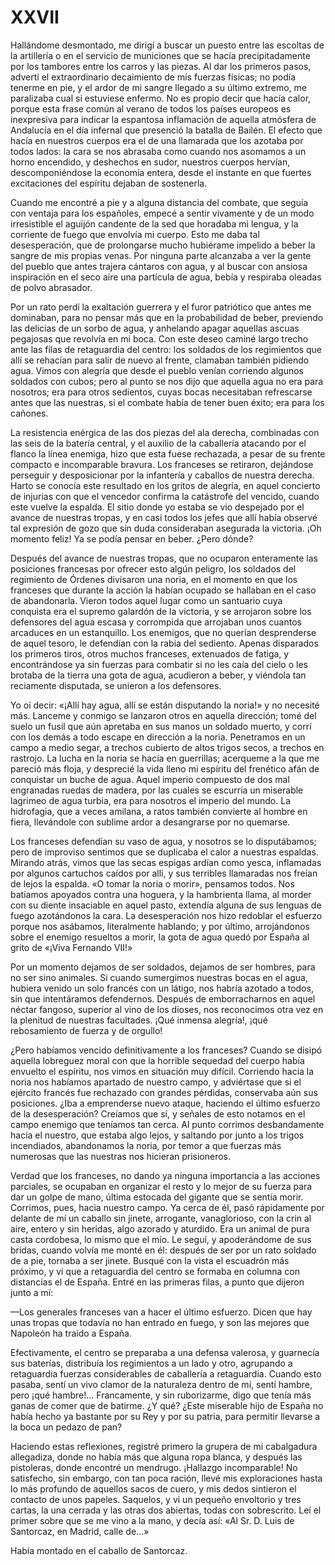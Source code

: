 # XXVII

Hallándome desmontado, me dirigí a buscar un puesto entre las escoltas de la
artillería o en el servicio de municiones que se hacía precipitadamente por los
tambores entre los carros y las piezas. Al dar los primeros pasos, advertí el
extraordinario decaimiento de mis fuerzas físicas; no podía tenerme en pie,
y el ardor de mi sangre llegado a su último extremo, me paralizaba cual si
estuviese enfermo. No es propio decir que hacía calor, porque esta frase común
al verano de todos los países europeos es inexpresiva para indicar la espantosa
inflamación de aquella atmósfera de Andalucía en el día infernal que presenció
la batalla de Bailén. El efecto que hacía en nuestros cuerpos era el de una
llamarada que los azotaba por todos lados: la cara se nos abrasaba como cuando
nos asomamos a un horno encendido, y deshechos en sudor, nuestros cuerpos
hervían, descomponiéndose la economía entera, desde el instante en que fuertes
excitaciones del espíritu dejaban de sostenerla.

Cuando me encontré a pie y a alguna distancia del combate, que seguía con
ventaja para los españoles, empecé a sentir vivamente y de un modo irresistible
el aguijón candente de la sed que horadaba mi lengua, y la corriente de fuego
que envolvía mi cuerpo. Esto me daba tal desesperación, que de prolongarse
mucho hubiérame impelido a beber la sangre de mis propias venas. Por ninguna
parte alcanzaba a ver la gente del pueblo que antes trajera cántaros con agua,
y al buscar con ansiosa inspiración en el seco aire una partícula de agua,
bebía y respiraba oleadas de polvo abrasador.

Por un rato perdí la exaltación guerrera y el furor patriótico que antes me
dominaban, para no pensar más que en la probabilidad de beber, previendo las
delicias de un sorbo de agua, y anhelando apagar aquellas ascuas pegajosas que
revolvía en mi boca. Con este deseo caminé largo trecho ante las filas de
retaguardia del centro: los soldados de los regimientos que allí se rehacían
para salir de nuevo al frente, clamaban también pidiendo agua. Vimos con
alegría que desde el pueblo venían corriendo algunos soldados con cubos; pero
al punto se nos dijo que aquella agua no era para nosotros; era para otros
sedientos, cuyas bocas necesitaban refrescarse antes que las nuestras, si el
combate había de tener buen éxito; era para los cañones.

La resistencia enérgica de las dos piezas del ala derecha, combinadas con las
seis de la batería central, y el auxilio de la caballería atacando por el
flanco la línea enemiga, hizo que esta fuese rechazada, a pesar de su frente
compacto e incomparable bravura. Los franceses se retiraron, dejándose
perseguir y desposicionar por la infantería y caballos de nuestra derecha.
Harto se conocía este resultado en los gritos de alegría, en aquel concierto de
injurias con que el vencedor confirma la catástrofe del vencido, cuando este
vuelve la espalda. El sitio donde yo estaba se vio despejado por el avance de
nuestras tropas, y en casi todos los jefes que allí había observé tal expresión
de gozo que sin duda consideraban asegurada la victoria. ¡Oh momento feliz! Ya
se podía pensar en beber. ¿Pero dónde?

Después del avance de nuestras tropas, que no ocuparon enteramente las
posiciones francesas por ofrecer esto algún peligro, los soldados del
regimiento de Órdenes divisaron una noria, en el momento en que los franceses
que durante la acción la habían ocupado se hallaban en el caso de abandonarla.
Vieron todos aquel lugar como un santuario cuya conquista era el supremo
galardón de la victoria, y se arrojaron sobre los defensores del agua escasa
y corrompida que arrojaban unos cuantos arcaduces en un estanquillo. Los
enemigos, que no querían desprenderse de aquel tesoro, le defendían con la
rabia del sediento. Apenas disparados los primeros tiros, otros muchos
franceses, extenuados de fatiga, y encontrándose ya sin fuerzas para combatir
si no les caía del cielo o les brotaba de la tierra una gota de agua, acudieron
a beber, y viéndola tan reciamente disputada, se unieron a los defensores.

Yo oí decir: «¡Allí hay agua, allí se están disputando la noria!» y no necesité
más. Lanceme y conmigo se lanzaron otros en aquella dirección; tomé del suelo
un fusil que aún apretaba en sus manos un soldado muerto, y corrí con los demás
a todo escape en dirección a la noria. Penetramos en un campo a medio segar,
a trechos cubierto de altos trigos secos, a trechos en rastrojo. La lucha en la
noria se hacía en guerrillas; acerqueme a la que me pareció más floja,
y desprecié la vida lleno mi espíritu del frenético afán de conquistar un buche
de agua. Aquel imperio compuesto de dos mal engranadas ruedas de madera, por
las cuales se escurría un miserable lagrimeo de agua turbia, era para nosotros
el imperio del mundo. La hidrofagia, que a veces amilana, a ratos también
convierte al hombre en fiera, llevándole con sublime ardor a desangrarse por no
quemarse.

Los franceses defendían su vaso de agua, y nosotros se lo disputábamos; pero de
improviso sentimos que se duplicaba el calor a nuestras espaldas. Mirando
atrás, vimos que las secas espigas ardían como yesca, inflamadas por algunos
cartuchos caídos por allí, y sus terribles llamaradas nos freían de lejos la
espalda. «O tomar la noria o morir», pensamos todos. Nos batíamos apoyados
contra una hoguera, y la hambrienta llama, al morder con su diente insaciable
en aquel pasto, extendía alguna de sus lenguas de fuego azotándonos la cara. La
desesperación nos hizo redoblar el esfuerzo porque nos asábamos, literalmente
hablando; y por último, arrojándonos sobre el enemigo resueltos a morir, la
gota de agua quedó por España al grito de «¡Viva Fernando VII!»

Por un momento dejamos de ser soldados, dejamos de ser hombres, para no ser
sino animales. Si cuando sumergimos nuestras bocas en el agua, hubiera venido
un solo francés con un látigo, nos habría azotado a todos, sin que intentáramos
defendernos. Después de emborracharnos en aquel néctar fangoso, superior al
vino de los dioses, nos reconocimos otra vez en la plenitud de nuestras
facultades. ¡Qué inmensa alegría!, ¡qué rebosamiento de fuerza y de orgullo!

¿Pero habíamos vencido definitivamente a los franceses? Cuando se disipó
aquella lobreguez moral con que la horrible sequedad del cuerpo había envuelto
el espíritu, nos vimos en situación muy difícil. Corriendo hacia la noria nos
habíamos apartado de nuestro campo, y adviértase que si el ejército francés fue
rechazado con grandes pérdidas, conservaba aún sus posiciones. ¿Iba
a emprenderse nuevo ataque, haciendo el último esfuerzo de la desesperación?
Creíamos que sí, y señales de esto notamos en el campo enemigo que teníamos tan
cerca. Al punto corrimos desbandamente hacia el nuestro, que estaba algo lejos,
y saltando por junto a los trigos incendiados, abandonamos la noria, por temor
a que fuerzas más numerosas que las nuestras nos hicieran prisioneros.

Verdad que los franceses, no dando ya ninguna importancia a las acciones
parciales, se ocupaban en organizar el resto y lo mejor de su fuerza para dar
un golpe de mano, última estocada del gigante que se sentía morir. Corrimos,
pues, hacia nuestro campo. Ya cerca de él, pasó rápidamente por delante de mí
un caballo sin jinete, arrogante, vanaglorioso, con la crin al aire, entero
y sin heridas, algo azorado y aturdido. Era un animal de pura casta cordobesa,
lo mismo que el mío. Le seguí, y apoderándome de sus bridas, cuando volvía me
monté en él: después de ser por un rato soldado de a pie, tornaba a ser jinete.
Busqué con la vista el escuadrón más próximo, y vi que a retaguardia del centro
se formaba en columna con distancias el de España. Entré en las primeras filas,
a punto que dijeron junto a mí:

—Los generales franceses van a hacer el último esfuerzo. Dicen que hay unas
tropas que todavía no han entrado en fuego, y son las mejores que Napoleón ha
traído a España.

Efectivamente, el centro se preparaba a una defensa valerosa, y guarnecía sus
baterías, distribuía los regimientos a un lado y otro, agrupando a retaguardia
fuerzas considerables de caballería a retaguardia. Cuando esto pasaba, sentí un
vivo clamor de la naturaleza dentro de mí, sentí hambre, pero ¡qué hambre!...
Francamente, y sin ruborizarme, digo que tenía más ganas de comer que de
batirme. ¿Y qué? ¿Este miserable hijo de España no había hecho ya bastante por
su Rey y por su patria, para permitir llevarse a la boca un pedazo de pan?

Haciendo estas reflexiones, registré primero la grupera de mi cabalgadura
allegadiza, donde no había más que alguna ropa blanca, y después las
pistoleras, donde encontré un mendrugo. ¡Hallazgo incomparable! No satisfecho,
sin embargo, con tan poca ración, llevé mis exploraciones hasta lo más profundo
de aquellos sacos de cuero, y mis dedos sintieron el contacto de unos papeles.
Saquelos, y vi un pequeño envoltorio y tres cartas, la una cerrada y las otras
dos abiertas, todas con sobrescrito. Leí el primer sobre que se me vino a la
mano, y decía así: «Al Sr. D. Luis de Santorcaz, en Madrid, calle de...»

Había montado en el caballo de Santorcaz.
